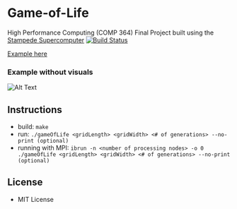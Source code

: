 # Game-of-Life
High Performance Computing (COMP 364) Final Project built using the [Stampede Supercomputer](https://www.tacc.utexas.edu/stampede/)
[![Build Status](https://travis-ci.org/chernandez7/Game-of-Life.svg?branch=master)](https://travis-ci.org/chernandez7/Game-of-Life)

[Example here](http://i.imgur.com/wfy4iMT.gif)
### Example without visuals ###
![Alt Text](http://i.imgur.com/EABazxM.gif)

## Instructions ##
 - build:
    `make`
 - run:
    `./gameOfLife <gridLength> <gridWidth> <# of generations> --no-print (optional)`
- running with MPI:
    `ibrun -n <number of processing nodes> -o 0 ./gameOfLife <gridLength> <gridWidth> <# of generations> --no-print (optional)`

## License ##
 - MIT License
